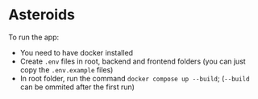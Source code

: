 # Asteroids

To run the app:
- You need to have docker installed
- Create `.env` files in root, backend and frontend folders (you can just copy the `.env.example` files)
- In root folder, run the command `docker compose up --build`; (`--build` can be ommited after the first run)
  